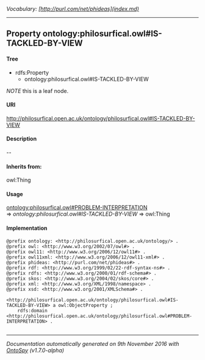 _Vocabulary: [http://purl.com/net/phideas](index.md)_ 

---	
	




    


## Property ontology:philosurfical.owl#IS-TACKLED-BY-VIEW


#### Tree

* rdfs:Property
    * ontology:philosurfical.owl#IS-TACKLED-BY-VIEW





*NOTE* this is a leaf node.


#### URI
http://philosurfical.open.ac.uk/ontology/philosurfical.owl#IS-TACKLED-BY-VIEW

#### Description
--


#### Inherits from:
owl:Thing



#### Usage


[ontology:philosurfical.owl#PROBLEM-INTERPRETATION](class-ontologyphilosurficalowlproblem-interpretation.md) 
=&gt;&nbsp;_ontology:philosurfical.owl#IS-TACKLED-BY-VIEW_&nbsp;=&gt;&nbsp;owl:Thing

#### Implementation
```
@prefix ontology: <http://philosurfical.open.ac.uk/ontology/> .
@prefix owl: <http://www.w3.org/2002/07/owl#> .
@prefix owl11: <http://www.w3.org/2006/12/owl11#> .
@prefix owl11xml: <http://www.w3.org/2006/12/owl11-xml#> .
@prefix phideas: <http://purl.com/net/phideas#> .
@prefix rdf: <http://www.w3.org/1999/02/22-rdf-syntax-ns#> .
@prefix rdfs: <http://www.w3.org/2000/01/rdf-schema#> .
@prefix skos: <http://www.w3.org/2004/02/skos/core#> .
@prefix xml: <http://www.w3.org/XML/1998/namespace> .
@prefix xsd: <http://www.w3.org/2001/XMLSchema#> .

<http://philosurfical.open.ac.uk/ontology/philosurfical.owl#IS-TACKLED-BY-VIEW> a owl:ObjectProperty ;
    rdfs:domain <http://philosurfical.open.ac.uk/ontology/philosurfical.owl#PROBLEM-INTERPRETATION> .


```










---

_Documentation automatically generated on 9th November 2016 with [OntoSpy](http://ontospy.readthedocs.org/ "Open") (v1.7.0-alpha)_